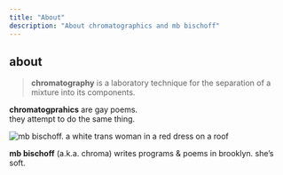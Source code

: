```yaml
---
title: "About"
description: "About chromatographics and mb bischoff"
---
```


## about

> **chromatography** is a laboratory technique for the separation of a mixture into its components.

**chromatogprahics** are gay poems.  
they attempt to do the same thing.

![mb bischoff. a white trans woman in a red dress on a roof](/images/mb.webp)

**<span class="first-name">mb</span> bischoff** (a.k.a. chroma) writes programs & poems in brooklyn. she’s soft.